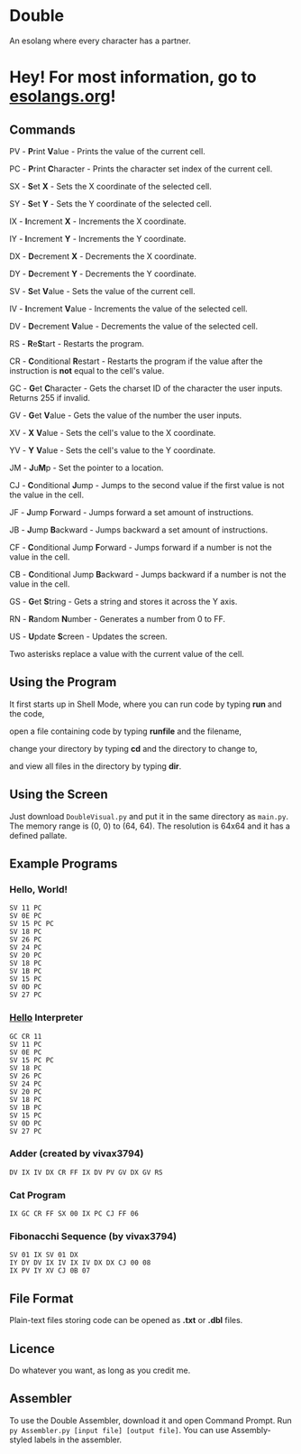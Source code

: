 # Double
An esolang where every character has a partner.

# Hey! For most information, go to [esolangs.org](https://esolangs.org/wiki/Double)!

## Commands
PV - **P**rint **V**alue - Prints the value of the current cell.

PC - **P**rint **C**haracter - Prints the character set index of the current cell.

SX - **S**et **X** - Sets the X coordinate of the selected cell.

SY - **S**et **Y** - Sets the Y coordinate of the selected cell.

IX - **I**ncrement **X** - Increments the X coordinate.

IY - **I**ncrement **Y** - Increments the Y coordinate.

DX - **D**ecrement **X** - Decrements the X coordinate.

DY - **D**ecrement **Y** - Decrements the Y coordinate.

SV - **S**et **V**alue - Sets the value of the current cell.

IV - **I**ncrement **V**alue - Increments the value of the selected cell.

DV - **D**ecrement **V**alue - Decrements the value of the selected cell.

RS - **R**e**S**tart - Restarts the program.

CR - **C**onditional **R**estart - Restarts the program if the value after the instruction is **not** equal to the cell's value.

GC - **G**et **C**haracter - Gets the charset ID of the character the user inputs. Returns 255 if invalid.

GV - **G**et **V**alue - Gets the value of the number the user inputs.

XV - **X** **V**alue - Sets the cell's value to the X coordinate.

YV - **Y** **V**alue - Sets the cell's value to the Y coordinate.

JM - **J**u**M**p - Set the pointer to a location.

CJ - **C**onditional **J**ump - Jumps to the second value if the first value is not the value in the cell.

JF - **J**ump **F**orward - Jumps forward a set amount of instructions.

JB - **J**ump **B**ackward - Jumps backward a set amount of instructions.

CF - **C**onditional Jump **F**orward - Jumps forward if a number is not the value in the cell.

CB - **C**onditional Jump **B**ackward - Jumps backward if a number is not the value in the cell.

GS - **G**et **S**tring - Gets a string and stores it across the Y axis.

RN - **R**andom **N**umber - Generates a number from 0 to FF.

US - **U**pdate **S**creen - Updates the screen.

Two asterisks replace a value with the current value of the cell.

## Using the Program
It first starts up in Shell Mode, where you can run code by typing **run** and the code,

open a file containing code by typing **runfile** and the filename,

change your directory by typing **cd** and the directory to change to,

and view all files in the directory by typing **dir**.

## Using the Screen
Just download `DoubleVisual.py` and put it in the same directory as `main.py`. The memory range is (0, 0) to (64, 64). The resolution is 64x64 and it has a defined pallate.

## Example Programs
### Hello, World!
```
SV 11 PC
SV 0E PC
SV 15 PC PC
SV 18 PC
SV 26 PC
SV 24 PC
SV 20 PC
SV 18 PC
SV 1B PC
SV 15 PC
SV 0D PC
SV 27 PC
```

### [Hello](https://esolangs.org/wiki/Hello) Interpreter
```
GC CR 11
SV 11 PC
SV 0E PC
SV 15 PC PC
SV 18 PC
SV 26 PC
SV 24 PC
SV 20 PC
SV 18 PC
SV 1B PC
SV 15 PC
SV 0D PC
SV 27 PC
```

### Adder (created by vivax3794)
```
DV IX IV DX CR FF IX DV PV GV DX GV RS
```

### Cat Program
```
IX GC CR FF SX 00 IX PC CJ FF 06
```

### Fibonacchi Sequence (by vivax3794)
```
SV 01 IX SV 01 DX
IY DY DV IX IV IX IV DX DX CJ 00 08
IX PV IY XV CJ 0B 07
```

## File Format
Plain-text files storing code can be opened as **.txt** or **.dbl** files.

## Licence
Do whatever you want, as long as you credit me.

## Assembler
To use the Double Assembler, download it and open Command Prompt. Run `py Assembler.py [input file] [output file]`. You can use Assembly-styled labels in the assembler.
